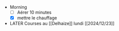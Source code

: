 - Morning
  * [ ] Aérer 10 minutes
  * [x] mettre le chauffage
- LATER Courses au [[Delhaize]] lundi [[2024/12/23]]